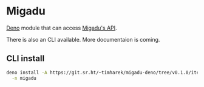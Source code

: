 # Migadu

[Deno][deno] module that can access [Migadu's API][migadu].

There is also an CLI available. More documentaion is coming.

## CLI install

```sh
deno install -A https://git.sr.ht/~timharek/migadu-deno/tree/v0.1.0/item/src/cli.ts \
  -n migadu
```

[deno]: https://deno.land
[migadu]: https://www.migadu.com/api/

